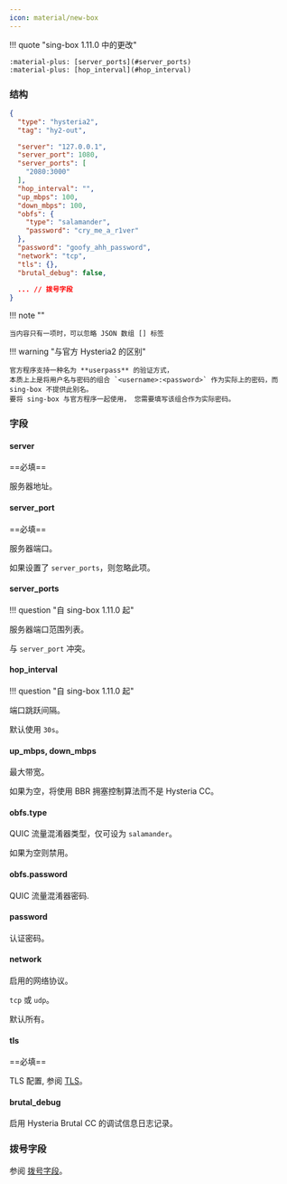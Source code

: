 ```yaml
---
icon: material/new-box
---
```


!!! quote "sing-box 1.11.0 中的更改"

    :material-plus: [server_ports](#server_ports)  
    :material-plus: [hop_interval](#hop_interval)

### 结构

```json
{
  "type": "hysteria2",
  "tag": "hy2-out",

  "server": "127.0.0.1",
  "server_port": 1080,
  "server_ports": [
    "2080:3000"
  ],
  "hop_interval": "",
  "up_mbps": 100,
  "down_mbps": 100,
  "obfs": {
    "type": "salamander",
    "password": "cry_me_a_r1ver"
  },
  "password": "goofy_ahh_password",
  "network": "tcp",
  "tls": {},
  "brutal_debug": false,
  
  ... // 拨号字段
}
```

!!! note ""

    当内容只有一项时，可以忽略 JSON 数组 [] 标签

!!! warning "与官方 Hysteria2 的区别"

    官方程序支持一种名为 **userpass** 的验证方式，
    本质上上是将用户名与密码的组合 `<username>:<password>` 作为实际上的密码，而 sing-box 不提供此别名。
    要将 sing-box 与官方程序一起使用， 您需要填写该组合作为实际密码。

### 字段

#### server

==必填==

服务器地址。

#### server_port

==必填==

服务器端口。

如果设置了 `server_ports`，则忽略此项。

#### server_ports

!!! question "自 sing-box 1.11.0 起"

服务器端口范围列表。

与 `server_port` 冲突。

#### hop_interval

!!! question "自 sing-box 1.11.0 起"

端口跳跃间隔。

默认使用 `30s`。

#### up_mbps, down_mbps

最大带宽。

如果为空，将使用 BBR 拥塞控制算法而不是 Hysteria CC。

#### obfs.type

QUIC 流量混淆器类型，仅可设为 `salamander`。

如果为空则禁用。

#### obfs.password

QUIC 流量混淆器密码.

#### password

认证密码。

#### network

启用的网络协议。

`tcp` 或 `udp`。

默认所有。

#### tls

==必填==

TLS 配置, 参阅 [TLS](/zh/configuration/shared/tls/#outbound)。

#### brutal_debug

启用 Hysteria Brutal CC 的调试信息日志记录。

### 拨号字段

参阅 [拨号字段](/zh/configuration/shared/dial/)。
